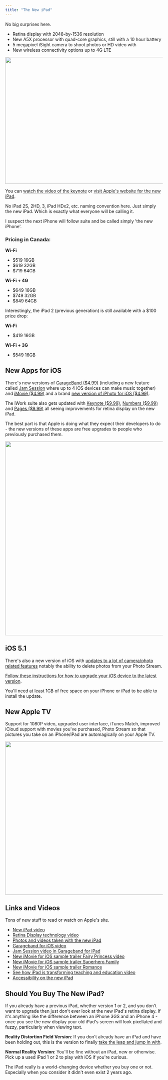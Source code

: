 ```yaml
---
title: "The New iPad"
---
```

<p>No big surprises here.</p>
<ul>
<li>Retina display with 2048-by-1536 resolution</li>
<li>New A5X processor with quad-core graphics, still with a 10 hour battery</li>
<li>5 megapixel iSight camera to shoot photos or HD video with</li>
<li>New wireless connectivity options up to 4G LTE</li>
</ul>
<p><img src="https://chrisenns.com/wp-content/uploads/2012/03/Resolutionary-725x404.png" alt="" title="Resolutionary" width="725" height="404" class="aligncenter size-large wp-image-20170" /></p>
<p>You can <a href="http://events.apple.com.edgesuite.net/123pibhargjknawdconwecown/event/index.html">watch the video of the keynote</a> or <a href="http://www.apple.com/ca/ipad/">visit Apple's website for the new iPad</a>.</p>
<p>No iPad 2S, 2HD, 3, iPad HDx2, etc. naming convention here. Just simply the new iPad. Which is exactly what everyone will be calling it.</p>
<p>I suspect the next iPhone will follow suite and be called simply 'the new iPhone'.</p>
<h3>Pricing in Canada:</h3>
<p><strong>Wi-Fi</strong></p>
<ul>
<li>$519 16GB</li>
<li>$619 32GB</li>
<li>$719 64GB</li>
</ul>
<p><strong>Wi-Fi + 4G</strong></p>
<ul>
<li>$649 16GB</li>
<li>$749 32GB</li>
<li>$849 64GB</li>
</ul>
<p>Interestingly, the iPad 2 (previous generation) is still available with a $100 price drop:</p>
<p><strong>Wi-Fi</strong></p>
<ul>
<li>$419 16GB</li>
</ul>
<p><strong>Wi-Fi + 3G</strong></p>
<ul>
<li>$549 16GB</li>
</ul>
<h2>New Apps for iOS</h2>
<p>There's new versions of <a href="http://click.linksynergy.com/fs-bin/stat?id=6PFrOqNV4B8&offerid=146261&type=3&subid=0&tmpid=1826&RD_PARM1=http%253A%252F%252Fitunes.apple.com%252Fca%252Fapp%252Fgarageband%252Fid408709785%253Fmt%253D8%2526uo%253D4%2526partnerId%253D30" target="itunes_store">GarageBand ($4.99)</a> (including a new feature called <a href="http://www.apple.com/ca/apps/garageband/shared/includes/video-jamsession.html#video-jamsession">Jam Session</a> where up to 4 iOS devices can make music together) and <a href="http://click.linksynergy.com/fs-bin/stat?id=6PFrOqNV4B8&offerid=146261&type=3&subid=0&tmpid=1826&RD_PARM1=http%253A%252F%252Fitunes.apple.com%252Fca%252Fapp%252Fimovie%252Fid377298193%253Fmt%253D8%2526uo%253D4%2526partnerId%253D30" target="itunes_store">iMovie ($4.99)</a> and a brand <a href="http://click.linksynergy.com/fs-bin/stat?id=6PFrOqNV4B8&offerid=146261&type=3&subid=0&tmpid=1826&RD_PARM1=http://itunes.apple.com/ca/app/iphoto/id497786065?mt=8">new version of iPhoto for iOS ($4.99)</a>.</p>
<p>The iWork suite also gets updated with <a href="http://click.linksynergy.com/fs-bin/stat?id=6PFrOqNV4B8&offerid=146261&type=3&subid=0&tmpid=1826&RD_PARM1=http%253A%252F%252Fitunes.apple.com%252Fca%252Fapp%252Fkeynote%252Fid361285480%253Fmt%253D8%2526uo%253D4%2526partnerId%253D30" target="itunes_store">Keynote ($9.99)</a>, <a href="http://click.linksynergy.com/fs-bin/stat?id=6PFrOqNV4B8&offerid=146261&type=3&subid=0&tmpid=1826&RD_PARM1=http%253A%252F%252Fitunes.apple.com%252Fca%252Fapp%252Fnumbers%252Fid361304891%253Fmt%253D8%2526uo%253D4%2526partnerId%253D30" target="itunes_store">Numbers ($9.99)</a> and <a href="http://click.linksynergy.com/fs-bin/stat?id=6PFrOqNV4B8&offerid=146261&type=3&subid=0&tmpid=1826&RD_PARM1=http%253A%252F%252Fitunes.apple.com%252Fca%252Fapp%252Fpages%252Fid361309726%253Fmt%253D8%2526uo%253D4%2526partnerId%253D30" target="itunes_store">Pages ($9.99)</a> all seeing improvements for retina display on the new iPad.</p>
<p>The best part is that Apple is doing what they expect their developers to do - the new versions of these apps are free upgrades to people who previously purchased them.</p>
<p><img src="https://chrisenns.com/wp-content/uploads/2012/03/garageband-for-iOS.jpg" alt="" title="Garageband for iOS" width="639" height="618" class="aligncenter size-full wp-image-20171" /></p>
<h2>iOS 5.1</h2>
<p>There's also a new version of iOS with <a href="http://www.macrumors.com/2012/03/07/ios-5-1-now-available-with-japanese-siri-camera-enhancements-and-more/">updates to a lot of camera/photo related features</a> notably the ability to delete photos from your Photo Stream.</p>
<p><a href="https://chrisenns.com/2011/11/how-to-upgrade-your-iphone-over-the-air-ota/">Follow these instructions for how to upgrade your iOS device to the latest version</a>.</p>
<p>You'll need at least 1GB of free space on your iPhone or iPad to be able to install the update.</p>
<h2>New Apple TV</h2>
<p>Support for 1080P video, upgraded user interface, iTunes Match, improved iCloud support with movies you've purchased, Photo Stream so that pictures you take on an iPhone/iPad are automagically on your Apple TV.</p>
<p><img src="https://chrisenns.com/wp-content/uploads/2012/03/AppleTV-2012-725x488.png" alt="" title="AppleTV 2012" width="725" height="488" class="aligncenter size-large wp-image-20169" /></p>
<h2>Links and Videos</h2>
<p>Tons of new stuff to read or watch on Apple's site.</p>
<ul>
<li><a href="http://www.apple.com/ca/ipad/includes/videos/ipad.html#video">New iPad video</a></li>
<li><a href="http://www.apple.com/ca/ipad/includes/videos/pixels.html#video-pixels">Retina Display technology video</a></li>
<li><a href="http://www.apple.com/ca/ipad/gallery/">Photos and videos taken with the new iPad</a></li>
<li><a href="http://www.apple.com/ca/apps/garageband/shared/includes/video-garageband.html#video-garageband">Garageband for iOS video</a></li>
<li><a href="http://www.apple.com/ca/apps/garageband/shared/includes/video-jamsession.html#video-jamsession">Jam Session video in Garageband for iPad</a></li>
<li><a href="http://www.apple.com/ca/apps/imovie/shared/includes/imovie_video_trailer_princess.html#video-fairy-princess">New iMovie for iOS sample trailer Fairy Princess video</a></li>
<li><a href="http://www.apple.com/ca/apps/imovie/shared/includes/imovie_video_trailer_superhero.html#video-superhero-family">New iMovie for iOS sample trailer Superhero Family</a></li>
<li><a href="http://www.apple.com/ca/apps/imovie/shared/includes/imovie_video_trailer_romance.html#video-romance">New iMovie for iOS sample trailer Romance</a></li>
<li><a href="http://www.apple.com/ca/education/ipad/includes/video-ipad-learning.html#video-ipad-learning">See how iPad is transforming teaching and education video</a></li>
<li><a href="http://www.apple.com/ca/accessibility/ipad/vision.html">Accessibility on the new iPad</a></li>
</ul>
<h2>Should You Buy The New iPad?</h2>
<p>If you already have a previous iPad, whether version 1 or 2, and you don't want to upgrade then just don't ever look at the new iPad's retina display. If it's anything like the difference between an iPhone 3GS and an iPhone 4 - once you see the new display your old iPad's screen will look pixellated and fuzzy, particularly when viewing text.</p>
<p><strong>Reality Distortion Field Version</strong>: If you don't already have an iPad and have been holding out, this is the version to finally <a href="http://store.apple.com/ca/browse/home/shop_ipad/family/ipad">take the leap and jump in with</a>.</p>
<p><strong>Normal Reality Version</strong>: You'll be fine without an iPad, new or otherwise. Pick up a used iPad 1 or 2 to play with iOS if you're curious.</p>
<p>The iPad really is a world-changing device whether you buy one or not. Especially when you consider it didn't even exist 2 years ago.</p>
